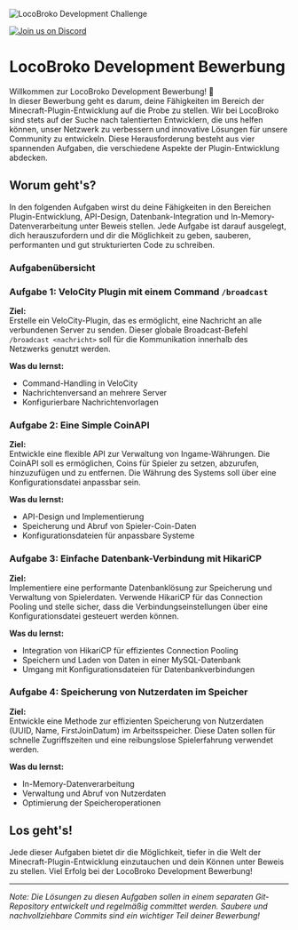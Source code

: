 ![LocoBroko Development Challenge](https://i.imgur.com/ZSgfGQk.png)

[![Join us on Discord](https://img.shields.io/discord/1221953014039052318.svg?label=Join%20us%20on%20Discord&logo=discord&colorB=7289DA)](https://discord.gg/PqYvqFmXS9)

# LocoBroko Development Bewerbung

Willkommen zur LocoBroko Development Bewerbung! 🚀  
In dieser Bewerbung geht es darum, deine Fähigkeiten im Bereich der Minecraft-Plugin-Entwicklung auf die Probe zu stellen. Wir bei LocoBroko sind stets auf der Suche nach talentierten Entwicklern, die uns helfen können, unser Netzwerk zu verbessern und innovative Lösungen für unsere Community zu entwickeln. Diese Herausforderung besteht aus vier spannenden Aufgaben, die verschiedene Aspekte der Plugin-Entwicklung abdecken.

## Worum geht's?

In den folgenden Aufgaben wirst du deine Fähigkeiten in den Bereichen Plugin-Entwicklung, API-Design, Datenbank-Integration und In-Memory-Datenverarbeitung unter Beweis stellen. Jede Aufgabe ist darauf ausgelegt, dich herauszufordern und dir die Möglichkeit zu geben, sauberen, performanten und gut strukturierten Code zu schreiben.

### Aufgabenübersicht

### Aufgabe 1: VeloCity Plugin mit einem Command `/broadcast`

**Ziel:**  
Erstelle ein VeloCity-Plugin, das es ermöglicht, eine Nachricht an alle verbundenen Server zu senden. Dieser globale Broadcast-Befehl `/broadcast <nachricht>` soll für die Kommunikation innerhalb des Netzwerks genutzt werden.

**Was du lernst:**  
- Command-Handling in VeloCity
- Nachrichtenversand an mehrere Server
- Konfigurierbare Nachrichtenvorlagen

### Aufgabe 2: Eine Simple CoinAPI

**Ziel:**  
Entwickle eine flexible API zur Verwaltung von Ingame-Währungen. Die CoinAPI soll es ermöglichen, Coins für Spieler zu setzen, abzurufen, hinzuzufügen und zu entfernen. Die Währung des Systems soll über eine Konfigurationsdatei anpassbar sein.

**Was du lernst:**  
- API-Design und Implementierung
- Speicherung und Abruf von Spieler-Coin-Daten
- Konfigurationsdateien für anpassbare Systeme

### Aufgabe 3: Einfache Datenbank-Verbindung mit HikariCP

**Ziel:**  
Implementiere eine performante Datenbanklösung zur Speicherung und Verwaltung von Spielerdaten. Verwende HikariCP für das Connection Pooling und stelle sicher, dass die Verbindungseinstellungen über eine Konfigurationsdatei gesteuert werden können.

**Was du lernst:**  
- Integration von HikariCP für effizientes Connection Pooling
- Speichern und Laden von Daten in einer MySQL-Datenbank
- Umgang mit Konfigurationsdateien für Datenbankverbindungen

### Aufgabe 4: Speicherung von Nutzerdaten im Speicher

**Ziel:**  
Entwickle eine Methode zur effizienten Speicherung von Nutzerdaten (UUID, Name, FirstJoinDatum) im Arbeitsspeicher. Diese Daten sollen für schnelle Zugriffszeiten und eine reibungslose Spielerfahrung verwendet werden.

**Was du lernst:**  
- In-Memory-Datenverarbeitung
- Verwaltung und Abruf von Nutzerdaten
- Optimierung der Speicheroperationen

## Los geht's!

Jede dieser Aufgaben bietet dir die Möglichkeit, tiefer in die Welt der Minecraft-Plugin-Entwicklung einzutauchen und dein Können unter Beweis zu stellen. Viel Erfolg bei der LocoBroko Development Bewerbung!

---

_Note: Die Lösungen zu diesen Aufgaben sollen in einem separaten Git-Repository entwickelt und regelmäßig committet werden. Saubere und nachvollziehbare Commits sind ein wichtiger Teil deiner Bewerbung!_
